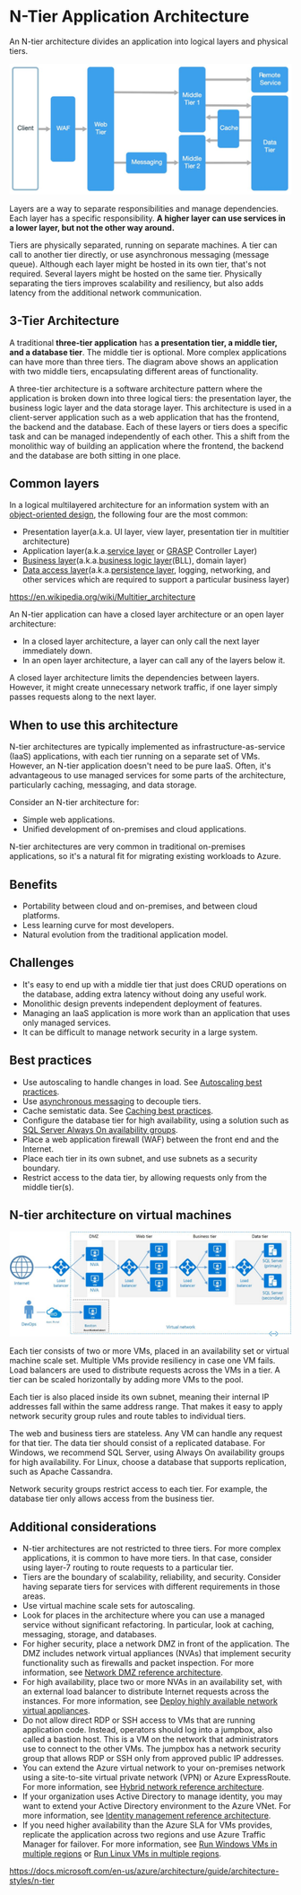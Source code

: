 # N-Tier Application Architecture

An N-tier architecture divides an application into logical layers and physical tiers.

![image](../../media/Architecture-Guide_N-Tier-Application-Architecture-image1.jpg)

Layers are a way to separate responsibilities and manage dependencies. Each layer has a specific responsibility. **A higher layer can use services in a lower layer, but not the other way around.**

Tiers are physically separated, running on separate machines. A tier can call to another tier directly, or use asynchronous messaging (message queue). Although each layer might be hosted in its own tier, that's not required. Several layers might be hosted on the same tier. Physically separating the tiers improves scalability and resiliency, but also adds latency from the additional network communication.

## 3-Tier Architecture

A traditional **three-tier application** has **a presentation tier, a middle tier, and a database tier**. The middle tier is optional. More complex applications can have more than three tiers. The diagram above shows an application with two middle tiers, encapsulating different areas of functionality.

A three-tier architecture is a software architecture pattern where the application is broken down into three logical tiers: the presentation layer, the business logic layer and the data storage layer. This architecture is used in a client-server application such as a web application that has the frontend, the backend and the database. Each of these layers or tiers does a specific task and can be managed independently of each other. This a shift from the monolithic way of building an application where the frontend, the backend and the database are both sitting in one place.

## Common layers

In a logical multilayered architecture for an information system with an [object-oriented design](https://en.wikipedia.org/wiki/Object-oriented_design), the following four are the most common:

- Presentation layer(a.k.a. UI layer, view layer, presentation tier in multitier architecture)
- Application layer(a.k.a.[service layer](https://en.wikipedia.org/wiki/Service-oriented_architecture) or [GRASP](https://en.wikipedia.org/wiki/GRASP_(object-oriented_design)) Controller Layer)
- [Business layer](https://en.wikipedia.org/wiki/Business_layer)(a.k.a.[business logic layer](https://en.wikipedia.org/wiki/Business_logic_layer)(BLL), domain layer)
- [Data access layer](https://en.wikipedia.org/wiki/Data_access_layer)(a.k.a.[persistence layer](https://en.wikipedia.org/wiki/Persistence_layer), logging, networking, and other services which are required to support a particular business layer)

https://en.wikipedia.org/wiki/Multitier_architecture

An N-tier application can have a closed layer architecture or an open layer architecture:

- In a closed layer architecture, a layer can only call the next layer immediately down.
- In an open layer architecture, a layer can call any of the layers below it.

A closed layer architecture limits the dependencies between layers. However, it might create unnecessary network traffic, if one layer simply passes requests along to the next layer.

## When to use this architecture

N-tier architectures are typically implemented as infrastructure-as-service (IaaS) applications, with each tier running on a separate set of VMs. However, an N-tier application doesn't need to be pure IaaS. Often, it's advantageous to use managed services for some parts of the architecture, particularly caching, messaging, and data storage.

Consider an N-tier architecture for:

- Simple web applications.
- Unified development of on-premises and cloud applications.

N-tier architectures are very common in traditional on-premises applications, so it's a natural fit for migrating existing workloads to Azure.

## Benefits

- Portability between cloud and on-premises, and between cloud platforms.
- Less learning curve for most developers.
- Natural evolution from the traditional application model.

## Challenges

- It's easy to end up with a middle tier that just does CRUD operations on the database, adding extra latency without doing any useful work.
- Monolithic design prevents independent deployment of features.
- Managing an IaaS application is more work than an application that uses only managed services.
- It can be difficult to manage network security in a large system.

## Best practices

- Use autoscaling to handle changes in load. See [Autoscaling best practices](https://docs.microsoft.com/en-us/azure/architecture/best-practices/auto-scaling).
- Use [asynchronous messaging](https://docs.microsoft.com/en-us/azure/service-bus-messaging/service-bus-async-messaging) to decouple tiers.
- Cache semistatic data. See [Caching best practices](https://docs.microsoft.com/en-us/azure/architecture/best-practices/caching).
- Configure the database tier for high availability, using a solution such as [SQL Server Always On availability groups](https://docs.microsoft.com/en-us/sql/database-engine/availability-groups/windows/always-on-availability-groups-sql-server).
- Place a web application firewall (WAF) between the front end and the Internet.
- Place each tier in its own subnet, and use subnets as a security boundary.
- Restrict access to the data tier, by allowing requests only from the middle tier(s).

## N-tier architecture on virtual machines

![image](../../media/Architecture-Guide_N-Tier-Application-Architecture-image2.jpg)

Each tier consists of two or more VMs, placed in an availability set or virtual machine scale set. Multiple VMs provide resiliency in case one VM fails. Load balancers are used to distribute requests across the VMs in a tier. A tier can be scaled horizontally by adding more VMs to the pool.

Each tier is also placed inside its own subnet, meaning their internal IP addresses fall within the same address range. That makes it easy to apply network security group rules and route tables to individual tiers.

The web and business tiers are stateless. Any VM can handle any request for that tier. The data tier should consist of a replicated database. For Windows, we recommend SQL Server, using Always On availability groups for high availability. For Linux, choose a database that supports replication, such as Apache Cassandra.

Network security groups restrict access to each tier. For example, the database tier only allows access from the business tier.

## Additional considerations

- N-tier architectures are not restricted to three tiers. For more complex applications, it is common to have more tiers. In that case, consider using layer-7 routing to route requests to a particular tier.
- Tiers are the boundary of scalability, reliability, and security. Consider having separate tiers for services with different requirements in those areas.
- Use virtual machine scale sets for autoscaling.
- Look for places in the architecture where you can use a managed service without significant refactoring. In particular, look at caching, messaging, storage, and databases.
- For higher security, place a network DMZ in front of the application. The DMZ includes network virtual appliances (NVAs) that implement security functionality such as firewalls and packet inspection. For more information, see [Network DMZ reference architecture](https://docs.microsoft.com/en-us/azure/architecture/reference-architectures/dmz/secure-vnet-dmz).
- For high availability, place two or more NVAs in an availability set, with an external load balancer to distribute Internet requests across the instances. For more information, see [Deploy highly available network virtual appliances](https://docs.microsoft.com/en-us/azure/architecture/reference-architectures/dmz/nva-ha).
- Do not allow direct RDP or SSH access to VMs that are running application code. Instead, operators should log into a jumpbox, also called a bastion host. This is a VM on the network that administrators use to connect to the other VMs. The jumpbox has a network security group that allows RDP or SSH only from approved public IP addresses.
- You can extend the Azure virtual network to your on-premises network using a site-to-site virtual private network (VPN) or Azure ExpressRoute. For more information, see [Hybrid network reference architecture](https://docs.microsoft.com/en-us/azure/architecture/reference-architectures/hybrid-networking/).
- If your organization uses Active Directory to manage identity, you may want to extend your Active Directory environment to the Azure VNet. For more information, see [Identity management reference architecture](https://docs.microsoft.com/en-us/azure/architecture/reference-architectures/identity/).
- If you need higher availability than the Azure SLA for VMs provides, replicate the application across two regions and use Azure Traffic Manager for failover. For more information, see [Run Windows VMs in multiple regions](https://docs.microsoft.com/en-us/azure/architecture/reference-architectures/n-tier/multi-region-sql-server) or [Run Linux VMs in multiple regions](https://docs.microsoft.com/en-us/azure/architecture/reference-architectures/n-tier/n-tier-cassandra).

https://docs.microsoft.com/en-us/azure/architecture/guide/architecture-styles/n-tier
